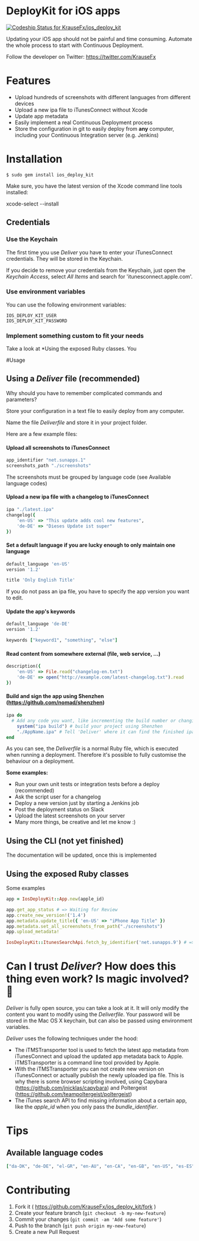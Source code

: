 DeployKit for iOS apps
============

[ ![Codeship Status for KrauseFx/ios_deploy_kit](https://codeship.io/projects/c9f92850-25fe-0132-5601-76bec1757a7f/status)](https://codeship.io/projects/37295)

Updating your iOS app should not be painful and time consuming. Automate the 
whole process to start with Continuous Deployment.

Follow the developer on Twitter: https://twitter.com/KrauseFx

# Features
- Upload hundreds of screenshots with different languages from different devices
- Upload a new ipa file to iTunesConnect without Xcode
- Update app metadata
- Easily implement a real Continuous Deployment process
- Store the configuration in git to easily deploy from **any** computer, including your Continuous Integration server (e.g. Jenkins)

# Installation

    $ sudo gem install ios_deploy_kit

Make sure, you have the latest version of the Xcode command line tools installed:

  xcode-select --install

## Credentials

### Use the Keychain
The first time you use *Deliver* you have to enter your iTunesConnect 
credentials. They will be stored in the Keychain. 

If you decide to remove your
credentials from the Keychain, just open the *Keychain Access*, select 
*All Items* and search for 'itunesconnect.apple.com'.

### Use environment variables
You can use the following environment variables:

    IOS_DEPLOY_KIT_USER
    IOS_DEPLOY_KIT_PASSWORD
    
### Implement something custom to fit your needs
Take a look at *Using the exposed Ruby classes. You

#Usage

## Using a *Deliver* file (recommended)
Why should you have to remember complicated commands and parameters?

Store your configuration in a text file to easily deploy from any computer.

Name the file *Deliverfile* and store it in your project folder.

Here are a few example files:
#### Upload all screenshots to iTunesConnect
```ruby
app_identifier "net.sunapps.1"
screenshots_path "./screenshots"
```
The screenshots must be grouped by language code (see Available language codes)

#### Upload a new ipa file with a changelog to iTunesConnect
```ruby
ipa "./latest.ipa"
changelog({
    'en-US' => "This update adds cool new features",
    'de-DE' => "Dieses Update ist super"
})
```
#### Set a default language if you are lucky enough to only maintain one language
```ruby
default_language 'en-US'
version '1.2'

title 'Only English Title'
```
If you do not pass an ipa file, you have to specify the app version you want to edit.

#### Update the app's keywords
```ruby
default_language 'de-DE'
version '1.2'

keywords ["keyword1", "something", "else"]
```

#### Read content from somewhere external (file, web service, ...)
```ruby
description({
    'en-US' => File.read("changelog-en.txt")
    'de-DE' => open("http://example.com/latest-changelog.txt").read
})
```
#### Build and sign the app using Shenzhen (https://github.com/nomad/shenzhen)
```ruby
ipa do
  # Add any code you want, like incrementing the build number or changing the app identifier
    system("ipa build") # build your project using Shenzhen
    "./AppName.ipa" # Tell 'Deliver' where it can find the finished ipa file
end
```
    
As you can see, the *Deliverfile* is a normal Ruby file, which is executed when
running a deployment. Therefore it's possible to fully customise the behaviour
on a deployment. 

**Some examples:**

- Run your own unit tests or integration tests before a deploy (recommended)
- Ask the script user for a changelog
- Deploy a new version just by starting a Jenkins job
- Post the deployment status on Slack
- Upload the latest screenshots on your server
- Many more things, be creative and let me know :)
    
## Using the CLI (not yet finished)
The documentation will be updated, once this is implemented

## Using the exposed Ruby classes
Some examples
```ruby
app = IosDeployKit::App.new(apple_id)

app.get_app_status # => Waiting for Review
app.create_new_version!('1.4')
app.metadata.update_title({ 'en-US' => "iPhone App Title" })
app.metadata.set_all_screenshots_from_path("./screenshots")
app.upload_metadata!

IosDeployKit::ItunesSearchApi.fetch_by_identifier('net.sunapps.9') # => Fetches public metadata
```    

# Can I trust *Deliver*? How does this thing even work? Is magic involved? 🎩
*Deliver* is fully open source, you can take a look at it. It will only modify the content you want to modify using the *Deliverfile*. Your password will be stored in the Mac OS X keychain, but can also be passed using environment variables.

*Deliver* uses the following techniques under the hood:

- The iTMSTransporter tool is used to fetch the latest app metadata from iTunesConnect and upload the updated app metadata back to Apple. iTMSTransporter is a command line tool provided by Apple.
- With the iTMSTransporter you can not create new version on iTunesConnect or actually publish the newly uploaded ipa file. This is why there is some browser scripting involved, using Capybara (https://github.com/jnicklas/capybara) and Poltergeist (https://github.com/teampoltergeist/poltergeist)
- The iTunes search API to find missing information about a certain app, like the *apple_id* when you only pass the *bundle_identifier*. 

# Tips
## Available language codes
```ruby
["da-DK", "de-DE", "el-GR", "en-AU", "en-CA", "en-GB", "en-US", "es-ES", "es-MX", "fi-FI", "fr-CA", "fr-FR", "id-ID", "it-IT", "ja-JP", "ko-KR", "ms-MY", "nl-NL", "no-NO", "pt-BR", "pt-PT", "ru-RU", "sv-SE", "th-TH", "tr-TR", "vi-VI", "cmn-Hans", "zh_CN", "cmn-Hant"]
```
    


# Contributing

1. Fork it ( https://github.com/KrauseFx/ios_deploy_kit/fork )
2. Create your feature branch (`git checkout -b my-new-feature`)
3. Commit your changes (`git commit -am 'Add some feature'`)
4. Push to the branch (`git push origin my-new-feature`)
5. Create a new Pull Request
